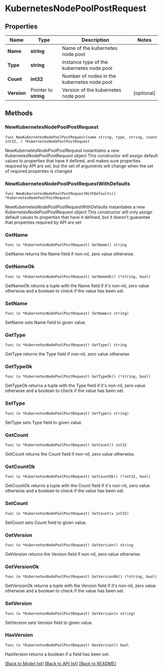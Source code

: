 # KubernetesNodePoolPostRequest

## Properties

Name | Type | Description | Notes
------------ | ------------- | ------------- | -------------
**Name** | **string** | Name of the kubernetes node pool | 
**Type** | **string** | Instance type of the kubernetes node pool | 
**Count** | **int32** | Number of nodes in the kubernetes node pool | 
**Version** | Pointer to **string** | Version of the kubernetes node pool | [optional] 

## Methods

### NewKubernetesNodePoolPostRequest

`func NewKubernetesNodePoolPostRequest(name string, type_ string, count int32, ) *KubernetesNodePoolPostRequest`

NewKubernetesNodePoolPostRequest instantiates a new KubernetesNodePoolPostRequest object
This constructor will assign default values to properties that have it defined,
and makes sure properties required by API are set, but the set of arguments
will change when the set of required properties is changed

### NewKubernetesNodePoolPostRequestWithDefaults

`func NewKubernetesNodePoolPostRequestWithDefaults() *KubernetesNodePoolPostRequest`

NewKubernetesNodePoolPostRequestWithDefaults instantiates a new KubernetesNodePoolPostRequest object
This constructor will only assign default values to properties that have it defined,
but it doesn't guarantee that properties required by API are set

### GetName

`func (o *KubernetesNodePoolPostRequest) GetName() string`

GetName returns the Name field if non-nil, zero value otherwise.

### GetNameOk

`func (o *KubernetesNodePoolPostRequest) GetNameOk() (*string, bool)`

GetNameOk returns a tuple with the Name field if it's non-nil, zero value otherwise
and a boolean to check if the value has been set.

### SetName

`func (o *KubernetesNodePoolPostRequest) SetName(v string)`

SetName sets Name field to given value.


### GetType

`func (o *KubernetesNodePoolPostRequest) GetType() string`

GetType returns the Type field if non-nil, zero value otherwise.

### GetTypeOk

`func (o *KubernetesNodePoolPostRequest) GetTypeOk() (*string, bool)`

GetTypeOk returns a tuple with the Type field if it's non-nil, zero value otherwise
and a boolean to check if the value has been set.

### SetType

`func (o *KubernetesNodePoolPostRequest) SetType(v string)`

SetType sets Type field to given value.


### GetCount

`func (o *KubernetesNodePoolPostRequest) GetCount() int32`

GetCount returns the Count field if non-nil, zero value otherwise.

### GetCountOk

`func (o *KubernetesNodePoolPostRequest) GetCountOk() (*int32, bool)`

GetCountOk returns a tuple with the Count field if it's non-nil, zero value otherwise
and a boolean to check if the value has been set.

### SetCount

`func (o *KubernetesNodePoolPostRequest) SetCount(v int32)`

SetCount sets Count field to given value.


### GetVersion

`func (o *KubernetesNodePoolPostRequest) GetVersion() string`

GetVersion returns the Version field if non-nil, zero value otherwise.

### GetVersionOk

`func (o *KubernetesNodePoolPostRequest) GetVersionOk() (*string, bool)`

GetVersionOk returns a tuple with the Version field if it's non-nil, zero value otherwise
and a boolean to check if the value has been set.

### SetVersion

`func (o *KubernetesNodePoolPostRequest) SetVersion(v string)`

SetVersion sets Version field to given value.

### HasVersion

`func (o *KubernetesNodePoolPostRequest) HasVersion() bool`

HasVersion returns a boolean if a field has been set.


[[Back to Model list]](../README.md#documentation-for-models) [[Back to API list]](../README.md#documentation-for-api-endpoints) [[Back to README]](../README.md)


